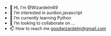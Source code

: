- 👋 Hi, I’m @Wizardelm69
- 👀 I’m interested in aurdion,javascript
- 🌱 I’m currently learning Python
- 💞️ I’m looking to collaborate on ...
- 📫 How to reach me goodwizardelm@gmail.com


<!---
Wizardelm69/Wizardelm69 is a ✨ special ✨ repository because its `README.md` (this file) appears on your GitHub profile.
You can click the Preview link to take a look at your changes.
--->
